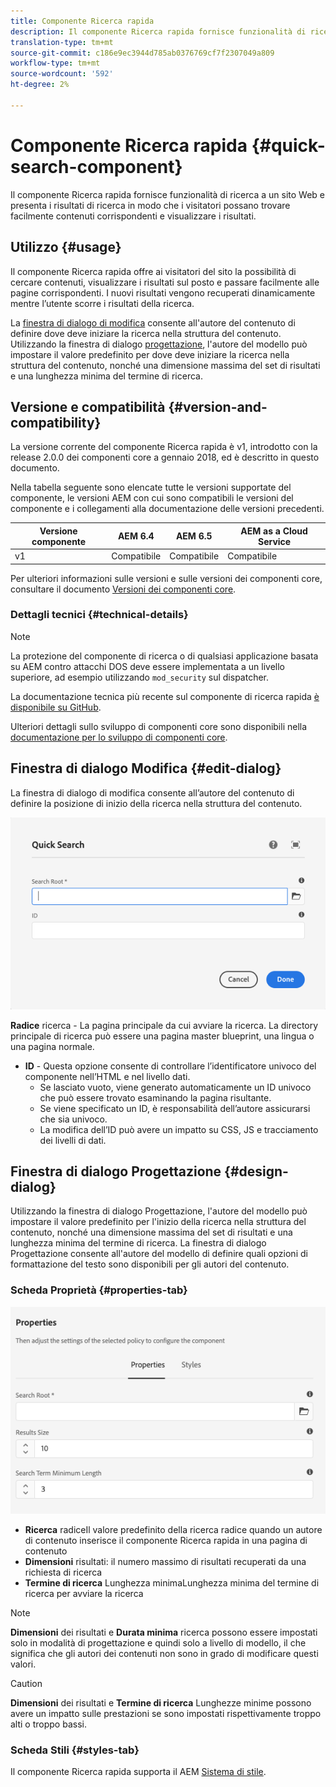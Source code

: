```yaml
---
title: Componente Ricerca rapida
description: Il componente Ricerca rapida fornisce funzionalità di ricerca a un sito Web e presenta i risultati di ricerca in modo che i visitatori possano effettuare ricerche nel sito e filtrare i risultati.
translation-type: tm+mt
source-git-commit: c186e9ec3944d785ab0376769cf7f2307049a809
workflow-type: tm+mt
source-wordcount: '592'
ht-degree: 2%

---
```



# Componente Ricerca rapida {#quick-search-component}

Il componente Ricerca rapida fornisce funzionalità di ricerca a un sito Web e presenta i risultati di ricerca in modo che i visitatori possano trovare facilmente contenuti corrispondenti e visualizzare i risultati.

## Utilizzo {#usage}

Il componente Ricerca rapida offre ai visitatori del sito la possibilità di cercare contenuti, visualizzare i risultati sul posto e passare facilmente alle pagine corrispondenti. I nuovi risultati vengono recuperati dinamicamente mentre l’utente scorre i risultati della ricerca.

La [finestra di dialogo di modifica](#edit-dialog) consente all&#39;autore del contenuto di definire dove deve iniziare la ricerca nella struttura del contenuto. Utilizzando la finestra di dialogo [progettazione](#design-dialog), l&#39;autore del modello può impostare il valore predefinito per dove deve iniziare la ricerca nella struttura del contenuto, nonché una dimensione massima del set di risultati e una lunghezza minima del termine di ricerca.

## Versione e compatibilità {#version-and-compatibility}

La versione corrente del componente Ricerca rapida è v1, introdotto con la release 2.0.0 dei componenti core a gennaio 2018, ed è descritto in questo documento.

Nella tabella seguente sono elencate tutte le versioni supportate del componente, le versioni AEM con cui sono compatibili le versioni del componente e i collegamenti alla documentazione delle versioni precedenti.

| Versione componente | AEM 6.4   | AEM 6.5 | AEM as a Cloud Service |
|--- |--- |--- |---|
| v1 | Compatibile | Compatibile | Compatibile |

Per ulteriori informazioni sulle versioni e sulle versioni dei componenti core, consultare il documento [Versioni dei componenti core](/help/versions.md).

### Dettagli tecnici {#technical-details}

>[!NOTE]
>
>La protezione del componente di ricerca o di qualsiasi applicazione basata su AEM contro attacchi DOS deve essere implementata a un livello superiore, ad esempio utilizzando `mod_security` sul dispatcher.

La documentazione tecnica più recente sul componente di ricerca rapida [è disponibile su GitHub](https://adobe.com/go/aem_cmp_tech_search_v1).

Ulteriori dettagli sullo sviluppo di componenti core sono disponibili nella [documentazione per lo sviluppo di componenti core](/help/developing/overview.md).

## Finestra di dialogo Modifica {#edit-dialog}

La finestra di dialogo di modifica consente all’autore del contenuto di definire la posizione di inizio della ricerca nella struttura del contenuto.

![Finestra di dialogo di modifica del componente Ricerca rapida](/help/assets/quick-search-edit.png)

**Radice**  ricerca - La pagina principale da cui avviare la ricerca. La directory principale di ricerca può essere una pagina master blueprint, una lingua o una pagina normale.
* **ID**  - Questa opzione consente di controllare l’identificatore univoco del componente nell’HTML e nel livello [ ](/help/developing/data-layer/overview.md)dati.
   * Se lasciato vuoto, viene generato automaticamente un ID univoco che può essere trovato esaminando la pagina risultante.
   * Se viene specificato un ID, è responsabilità dell’autore assicurarsi che sia univoco.
   * La modifica dell’ID può avere un impatto su CSS, JS e tracciamento dei livelli di dati.

## Finestra di dialogo Progettazione {#design-dialog}

Utilizzando la finestra di dialogo Progettazione, l&#39;autore del modello può impostare il valore predefinito per l&#39;inizio della ricerca nella struttura del contenuto, nonché una dimensione massima del set di risultati e una lunghezza minima del termine di ricerca. La finestra di dialogo Progettazione consente all&#39;autore del modello di definire quali opzioni di formattazione del testo sono disponibili per gli autori del contenuto.

### Scheda Proprietà {#properties-tab}

![Finestra di dialogo di progettazione del componente Ricerca rapida](/help/assets/quick-search-design.png)

* **Ricerca**
radiceIl valore predefinito della ricerca radice quando un autore di contenuto inserisce il componente Ricerca rapida in una pagina di contenuto
* **Dimensioni**
risultati: il numero massimo di risultati recuperati da una richiesta di ricerca
* **Termine di ricerca**
Lunghezza minimaLunghezza minima del termine di ricerca per avviare la ricerca

>[!NOTE]
>
>**Dimensioni** dei risultati e  **Durata minima** ricerca possono essere impostati solo in modalità di progettazione e quindi solo a livello di modello, il che significa che gli autori dei contenuti non sono in grado di modificare questi valori.

>[!CAUTION]
>
>**Dimensioni** dei risultati e  **Termine di ricerca** Lunghezze minime possono avere un impatto sulle prestazioni se sono impostati rispettivamente troppo alti o troppo bassi.

### Scheda Stili {#styles-tab}

Il componente Ricerca rapida supporta il AEM [Sistema di stile](/help/get-started/authoring.md#component-styling).
